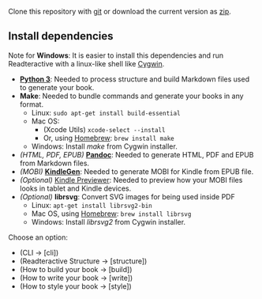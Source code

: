 Clone this repository with [git](https://git-scm.com/book/en/v2/Getting-Started-Installing-Git) or download the current version as [zip](https://github.com/Carleslc/Readteractive/releases).

## Install dependencies

Note for **Windows**: It is easier to install this dependencies and run Readteractive with a linux-like shell like [Cygwin](https://www.cygwin.com/install.html).

- [**Python 3**](https://www.python.org/downloads/): Needed to process structure and build Markdown files used to generate your book.
- **Make**: Needed to bundle commands and generate your books in any format.
    - Linux: `sudo apt-get install build-essential`
    - Mac OS:
        - (Xcode Utils) `xcode-select --install`
        - Or, using [Homebrew](https://brew.sh): `brew install make`
    - Windows: Install _make_ from Cygwin installer.
- _(HTML, PDF, EPUB)_ [**Pandoc**](https://pandoc.org/installing.html): Needed to generate HTML, PDF and EPUB from Markdown files.
- _(MOBI)_ [**KindleGen**](https://www.amazon.com/gp/feature.html?docId=1000765211): Needed to generate MOBI for Kindle from EPUB file.
- _(Optional)_ [Kindle Previewer](https://www.amazon.com/gp/feature.html?ie=UTF8&docId=1000765261): Needed to preview how your MOBI files looks in tablet and Kindle devices.
- _(Optional)_ **librsvg**: Convert SVG images for being used inside PDF
    - Linux: `apt-get install librsvg2-bin`
    - Mac OS, using [Homebrew](https://brew.sh): `brew install librsvg`
    - Windows: Install _librsvg2_ from Cygwin installer.

Choose an option:

- (CLI -> [cli])
- (Readteractive Structure -> [structure])
- (How to build your book -> [build])
- (How to write your book -> [write])
- (How to style your book -> [style])